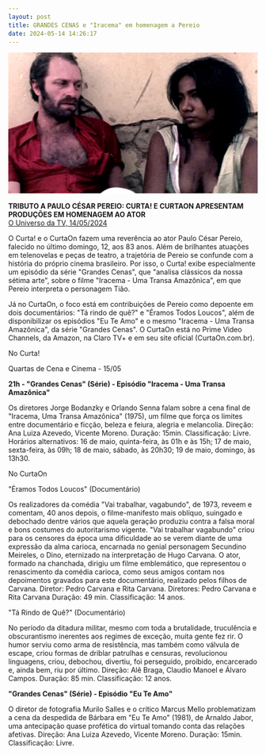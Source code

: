 ```yaml
---
layout: post
title: GRANDES CENAS e "Iracema" em homenagem a Pereio
date: 2024-05-14 14:26:17
---
```

![](/uploads/pereio-iracema.jpg)

**TRIBUTO A PAULO CÉSAR PEREIO: CURTA! E CURTAON APRESENTAM PRODUÇÕES EM HOMENAGEM AO ATOR**\
[O Universo da TV, 14/05/2024](https://www.ouniversodatv.com/2024/05/tributo-paulo-cesar-pereio-curta-e.html#google_vignette)


O Curta! e o CurtaOn fazem uma reverência ao ator Paulo César Pereio, falecido no último domingo, 12, aos 83 anos. Além de brilhantes atuações em telenovelas e peças de teatro, a trajetória de Pereio se confunde com a história do próprio cinema brasileiro. Por isso, o Curta! exibe especialmente um episódio da série "Grandes Cenas", que "analisa clássicos da nossa sétima arte", sobre o filme "Iracema - Uma Transa Amazônica", em que Pereio interpreta o personagem Tião.

Já no CurtaOn, o foco está em contribuições de Pereio como depoente em dois documentários: "Tá rindo de quê?" e "Éramos Todos Loucos", além de disponibilizar os episódios "Eu Te Amo" e o mesmo "Iracema - Uma Transa Amazônica", da série "Grandes Cenas". O CurtaOn está no Prime Video Channels, da Amazon, na Claro TV+ e em seu site oficial (CurtaOn.com.br).

No Curta!

Quartas de Cena e Cinema - 15/05

**21h - "Grandes Cenas" (Série) - Episódio "Iracema - Uma Transa Amazônica"**

Os diretores Jorge Bodanzky e Orlando Senna falam sobre a cena final de "Iracema, Uma Transa Amazônica" (1975), um filme que força os limites entre documentário e ficção, beleza e feiura, alegria e melancolia. Direção: Ana Luiza Azevedo, Vicente Moreno. Duração: 15min. Classificação: Livre. Horários alternativos: 16 de maio, quinta-feira, às 01h e às 15h; 17 de maio, sexta-feira, às 09h; 18 de maio, sábado, às 20h30; 19 de maio, domingo, às 13h30.

No CurtaOn

"Éramos Todos Loucos" (Documentário)

Os realizadores da comédia "Vai trabalhar, vagabundo", de 1973, reveem e comentam, 40 anos depois, o filme-manifesto mais oblíquo, suingado e debochado dentre vários que aquela geração produziu contra a falsa moral e bons costumes do autoritarismo vigente. "Vai trabalhar vagabundo" criou para os censores da época uma dificuldade ao se verem diante de uma expressão da alma carioca, encarnada no genial personagem Secundino Meireles, o Dino, eternizado na interpretação de Hugo Carvana. O ator, formado na chanchada, dirigiu um filme emblemático, que representou o renascimento da comédia carioca, como seus amigos contam nos depoimentos gravados para este documentário, realizado pelos filhos de Carvana. Diretor: Pedro Carvana e Rita Carvana. Diretores: Pedro Carvana e Rita Carvana Duração: 49 min. Classificação: 14 anos.

"Tá Rindo de Quê?" (Documentário)

No período da ditadura militar, mesmo com toda a brutalidade, truculência e obscurantismo inerentes aos regimes de exceção, muita gente fez rir. O humor serviu como arma de resistência, mas também como válvula de escape, criou formas de driblar patrulhas e censuras, revolucionou linguagens, criou, debochou, divertiu, foi perseguido, proibido, encarcerado e, ainda bem, riu por último. Direção: Alê Braga, Claudio Manoel e Álvaro Campos. Duração: 85 min. Classificação: 12 anos.

**"Grandes Cenas" (Série) - Episódio "Eu Te Amo"**

O diretor de fotografia Murilo Salles e o crítico Marcus Mello problematizam a cena da despedida de Bárbara em "Eu Te Amo" (1981), de Arnaldo Jabor, uma antecipação quase profética do virtual tomando conta das relações afetivas. Direção: Ana Luiza Azevedo, Vicente Moreno. Duração: 15min. Classificação: Livre.